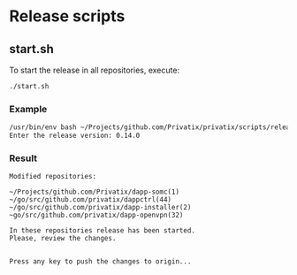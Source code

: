 # Release scripts

## start.sh

To start the release in all repositories, execute:

```bash
./start.sh
```

### Example

```bash
/usr/bin/env bash ~/Projects/github.com/Privatix/privatix/scripts/release/start.sh
Enter the release version: 0.14.0
```

### Result

```
Modified repositories:

~/Projects/github.com/Privatix/dapp-somc(1)
~/go/src/github.com/privatix/dappctrl(44)
~/go/src/github.com/privatix/dapp-installer(2)
~go/src/github.com/privatix/dapp-openvpn(32)

In these repositories release has been started.
Please, review the changes.


Press any key to push the changes to origin...
```